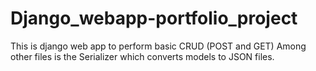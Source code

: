 # Django_webapp-portfolio_project


This is django web app to perform basic CRUD (POST and GET)
Among other files is the Serializer which converts models to JSON files.
